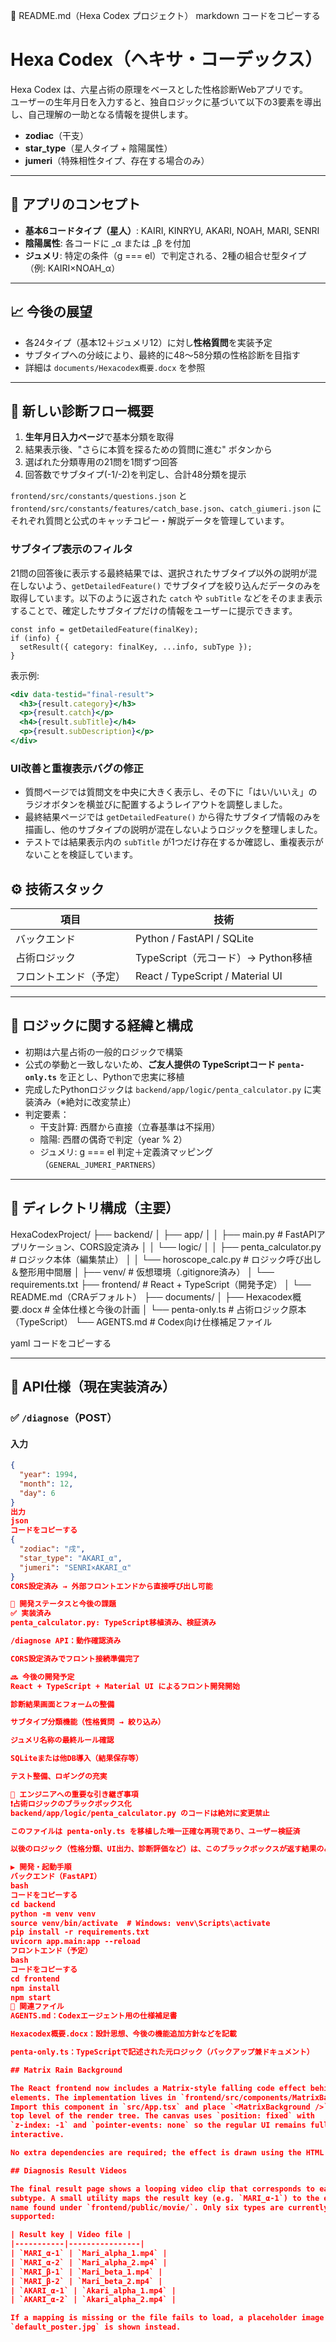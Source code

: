 📄 README.md（Hexa Codex プロジェクト）
markdown
コードをコピーする
# Hexa Codex（ヘキサ・コーデックス）

Hexa Codex は、六星占術の原理をベースとした性格診断Webアプリです。  
ユーザーの生年月日を入力すると、独自ロジックに基づいて以下の3要素を導出し、自己理解の一助となる情報を提供します。

- **zodiac**（干支）
- **star_type**（星人タイプ + 陰陽属性）
- **jumeri**（特殊相性タイプ、存在する場合のみ）

---

## 🔮 アプリのコンセプト

- **基本6コードタイプ（星人）**: KAIRI, KINRYU, AKARI, NOAH, MARI, SENRI
- **陰陽属性**: 各コードに _α または _β を付加
- **ジュメリ**: 特定の条件（g === el）で判定される、2種の組合せ型タイプ（例: KAIRI×NOAH_α）

---

## 📈 今後の展望

- 各24タイプ（基本12＋ジュメリ12）に対し**性格質問**を実装予定
- サブタイプへの分岐により、最終的に48〜58分類の性格診断を目指す
- 詳細は `documents/Hexacodex概要.docx` を参照

---

## 🚀 新しい診断フロー概要

1. **生年月日入力ページ**で基本分類を取得
2. 結果表示後、"さらに本質を探るための質問に進む" ボタンから
3. 選ばれた分類専用の21問を1問ずつ回答
4. 回答数でサブタイプ(-1/-2)を判定し、合計48分類を提示

`frontend/src/constants/questions.json` と
`frontend/src/constants/features/catch_base.json`、`catch_giumeri.json`
にそれぞれ質問と公式のキャッチコピー・解説データを管理しています。

### サブタイプ表示のフィルタ

21問の回答後に表示する最終結果では、選択されたサブタイプ以外の説明が混在しないよう、`getDetailedFeature()` でサブタイプを絞り込んだデータのみを取得しています。以下のように返された `catch` や `subTitle` などをそのまま表示することで、確定したサブタイプだけの情報をユーザーに提示できます。

```tsx
const info = getDetailedFeature(finalKey);
if (info) {
  setResult({ category: finalKey, ...info, subType });
}
```

表示例:

```jsx
<div data-testid="final-result">
  <h3>{result.category}</h3>
  <p>{result.catch}</p>
  <h4>{result.subTitle}</h4>
  <p>{result.subDescription}</p>
</div>
```

### UI改善と重複表示バグの修正

- 質問ページでは質問文を中央に大きく表示し、その下に「はい/いいえ」のラジオボタンを横並びに配置するようレイアウトを調整しました。
- 最終結果ページでは `getDetailedFeature()` から得たサブタイプ情報のみを描画し、他のサブタイプの説明が混在しないようロジックを整理しました。
- テストでは結果表示内の `subTitle` が1つだけ存在するか確認し、重複表示がないことを検証しています。


## ⚙️ 技術スタック

| 項目        | 技術                              |
|-------------|-----------------------------------|
| バックエンド | Python / FastAPI / SQLite        |
| 占術ロジック | TypeScript（元コード）→ Python移植 |
| フロントエンド（予定） | React / TypeScript / Material UI  |

---

## 🧠 ロジックに関する経緯と構成

- 初期は六星占術の一般的ロジックで構築
- 公式の挙動と一致しないため、**ご友人提供の TypeScriptコード `penta-only.ts`** を正とし、Pythonで忠実に移植
- 完成したPythonロジックは `backend/app/logic/penta_calculator.py` に実装済み（※絶対に改変禁止）
- 判定要素：
  - 干支計算: 西暦から直接（立春基準は不採用）
  - 陰陽: 西暦の偶奇で判定（year % 2）
  - ジュメリ: g === el 判定＋定義済マッピング（`GENERAL_JUMERI_PARTNERS`）

---

## 📁 ディレクトリ構成（主要）

HexaCodexProject/
├── backend/
│ ├── app/
│ │ ├── main.py # FastAPIアプリケーション、CORS設定済み
│ │ └── logic/
│ │ ├── penta_calculator.py # ロジック本体（編集禁止）
│ │ └── horoscope_calc.py # ロジック呼び出し＆整形用中間層
│ ├── venv/ # 仮想環境（.gitignore済み）
│ └── requirements.txt
├── frontend/ # React + TypeScript（開発予定）
│ └── README.md（CRAデフォルト）
├── documents/
│ ├── Hexacodex概要.docx # 全体仕様と今後の計画
│ └── penta-only.ts # 占術ロジック原本（TypeScript）
└── AGENTS.md # Codex向け仕様補足ファイル

yaml
コードをコピーする

---

## 🔌 API仕様（現在実装済み）

### ✅ `/diagnose`（POST）

#### 入力
```json
{
  "year": 1994,
  "month": 12,
  "day": 6
}
出力
json
コードをコピーする
{
  "zodiac": "戌",
  "star_type": "AKARI_α",
  "jumeri": "SENRI×AKARI_α"
}
CORS設定済み → 外部フロントエンドから直接呼び出し可能

🚧 開発ステータスと今後の課題
✅ 実装済み
penta_calculator.py: TypeScript移植済み、検証済み

/diagnose API：動作確認済み

CORS設定済みでフロント接続準備完了

🔜 今後の開発予定
React + TypeScript + Material UI によるフロント開発開始

診断結果画面とフォームの整備

サブタイプ分類機能（性格質問 → 絞り込み）

ジュメリ名称の最終ルール確認

SQLiteまたは他DB導入（結果保存等）

テスト整備、ロギングの充実

🚫 エンジニアへの重要な引き継ぎ事項
❗占術ロジックのブラックボックス化
backend/app/logic/penta_calculator.py のコードは絶対に変更禁止

このファイルは penta-only.ts を移植した唯一正確な再現であり、ユーザー検証済

以後のロジック（性格分類、UI出力、診断評価など）は、このブラックボックスが返す結果のみを元に実装する

▶️ 開発・起動手順
バックエンド（FastAPI）
bash
コードをコピーする
cd backend
python -m venv venv
source venv/bin/activate  # Windows: venv\Scripts\activate
pip install -r requirements.txt
uvicorn app.main:app --reload
フロントエンド（予定）
bash
コードをコピーする
cd frontend
npm install
npm start
🧾 関連ファイル
AGENTS.md：Codexエージェント用の仕様補足書

Hexacodex概要.docx：設計思想、今後の機能追加方針などを記載

penta-only.ts：TypeScriptで記述された元ロジック（バックアップ兼ドキュメント）

## Matrix Rain Background

The React frontend now includes a Matrix-style falling code effect behind all UI
elements. The implementation lives in `frontend/src/components/MatrixBackground.tsx`.
Import this component in `src/App.tsx` and place `<MatrixBackground />` at the
top level of the render tree. The canvas uses `position: fixed` with
`z-index: -1` and `pointer-events: none` so the regular UI remains fully
interactive.

No extra dependencies are required; the effect is drawn using the HTML Canvas API.

## Diagnosis Result Videos

The final result page shows a looping video clip that corresponds to each
subtype. A small utility maps the result key (e.g. `MARI_α-1`) to the exact file
name found under `frontend/public/movie/`. Only six types are currently
supported:

| Result key | Video file |
|-----------|----------------|
| `MARI_α-1` | `Mari_alpha_1.mp4` |
| `MARI_α-2` | `Mari_alpha_2.mp4` |
| `MARI_β-1` | `Mari_beta_1.mp4` |
| `MARI_β-2` | `Mari_beta_2.mp4` |
| `AKARI_α-1` | `Akari_alpha_1.mp4` |
| `AKARI_α-2` | `Akari_alpha_2.mp4` |

If a mapping is missing or the file fails to load, a placeholder image
`default_poster.jpg` is shown instead.

